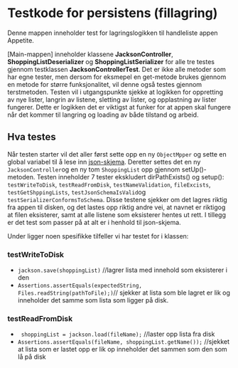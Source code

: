 # Testkode for persistens (fillagring)

Denne mappen inneholder test for lagringslogikken til handleliste appen Appetite. 

[Main-mappen] inneholder klassene **JacksonController**, **ShoppingListDeserializer** og **ShoppingListSerializer** for alle tre testes gjennom testklassen **JacksonControllerTest**. Det er ikke alle metoder som har egne tester, men dersom for eksmepel en get-metode brukes gjennom en metode for større funksjonalitet, vil denne også testes gjennom terstmetoden. Testen vil i utgangspunkte sjekke at logikken for oppretting av nye lister, langrin av listene, sletting av lister, og opplastning av lister fungerer. Dette er logikken det er viktigst at funker for at appen skal fungere når det kommer til langring og loading av både tilstand og arbeid. 

## Hva testes
Når testen starter vil det aller først sette opp en ny `ObjectMpper` og sette en global variabel til å lese inn [json-skjema](/appetite/json/main/resources/schema.json). Deretter settes det en ny `JacksonController`og en ny tom `ShoppingList` opp gjennom setUp()-metoden. Testen inneholder 7 tester ekskludert dirPathExists() og setup(): `testWriteToDisk`, `testReadFromDisk`, `testNameValidation`, `fileExcists`, `testGetShppingLists`, `testJsonSchemaIsValid`og  `testSerializerConformsToSchema`. Disse testene sjekker om det lagres riktig fra appen til disken, og det lastes opp riktig andre vei, at navnet er riktigog at filen eksisterer, samt at alle listene som eksisterer hentes ut rett. I tillegg er det test som passer på at alt er i henhold til json-skjema.

Under ligger noen spesifikke tilfeller vi har testet for i klassen:

### testWriteToDisk
- `jackson.save(shoppingList)` //lagrer lista med innehold som eksisterer i den
- `Assertions.assertEquals(expectedString, Files.readString(pathToFile);)`// sjekker at lista som ble lagret er lik og inneholder det samme som lista som ligger på disk. 

### testReadFromDisk
- ` shoppingList = jackson.load(fileName);` //laster opp lista fra disk
- `Assertions.assertEquals(fileName, shoppingList.getName());` //sjekket at lista som er lastet opp er lik op inneholder det sammen som den som lå på disk